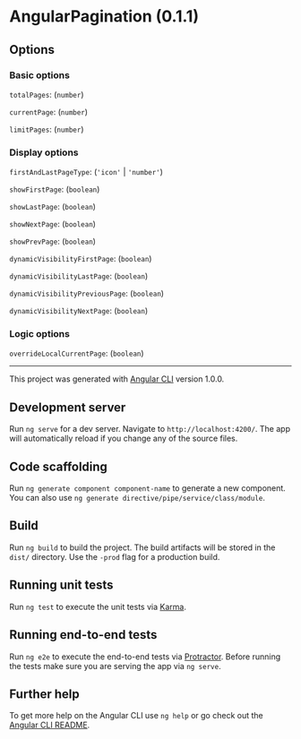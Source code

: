 # AngularPagination (0.1.1)

## Options

### Basic options

`totalPages`: (`number`)

`currentPage`: (`number`)

`limitPages`: (`number`)

### Display options

`firstAndLastPageType`: (`'icon'` | `'number'`)

`showFirstPage`: (`boolean`)

`showLastPage`: (`boolean`)

`showNextPage`: (`boolean`)

`showPrevPage`: (`boolean`)

`dynamicVisibilityFirstPage`: (`boolean`)

`dynamicVisibilityLastPage`: (`boolean`)

`dynamicVisibilityPreviousPage`: (`boolean`)

`dynamicVisibilityNextPage`: (`boolean`)

### Logic options

`overrideLocalCurrentPage`: (`boolean`)

---

This project was generated with [Angular CLI](https://github.com/angular/angular-cli) version 1.0.0.

## Development server

Run `ng serve` for a dev server. Navigate to `http://localhost:4200/`. The app will automatically reload if you change any of the source files.

## Code scaffolding

Run `ng generate component component-name` to generate a new component. You can also use `ng generate directive/pipe/service/class/module`.

## Build

Run `ng build` to build the project. The build artifacts will be stored in the `dist/` directory. Use the `-prod` flag for a production build.

## Running unit tests

Run `ng test` to execute the unit tests via [Karma](https://karma-runner.github.io).

## Running end-to-end tests

Run `ng e2e` to execute the end-to-end tests via [Protractor](http://www.protractortest.org/).
Before running the tests make sure you are serving the app via `ng serve`.

## Further help

To get more help on the Angular CLI use `ng help` or go check out the [Angular CLI README](https://github.com/angular/angular-cli/blob/master/README.md).
